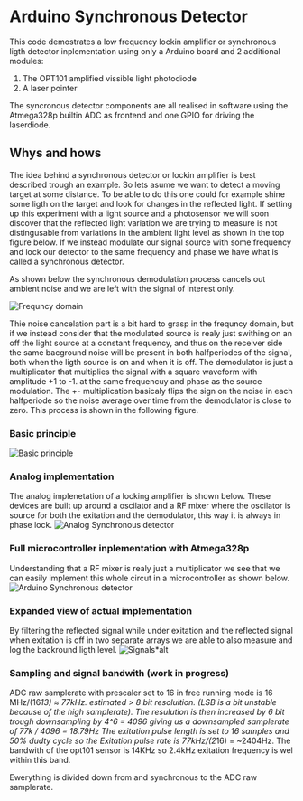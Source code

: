 # Arduino Synchronous Detector

This code demostrates a low frequency lockin amplifier or synchronous ligth detector inplementation using only a Arduino board and 2 additional modules: 
  1. The OPT101 amplified vissible light photodiode 
  2. A laser pointer 
  
The syncronous detector components are all realised in software 
using the Atmega328p builtin ADC as frontend and one GPIO for driving the laserdiode.

## Whys and hows
The idea behind a synchronous detector or lockin amplifier is best described trough an example. So lets asume we want to detect a moving target at some  distance. To be able to do this one could for example shine some ligth on the target and look for changes in the reflected light. If setting up this experiment with a light source and a photosensor we will soon discover that the reflected light variation we are trying to measure is not distingusable from variations in the ambient light level as shown in the top figure below. If we instead modulate our signal source with some frequency and lock our detector to the same frequency and phase we have what is called a synchronous detector. 

As shown below the synchronous demodulation process cancels out ambient noise and we are left with the signal of interest only.

![Frequncy domain](specs/lockin*detector-Freq*domain.drawio.png)

Thie noise cancelation part is a bit hard to grasp in the frequncy domain, but if we instead consider that the modulated source is realy just swithing on an off the light source at a constant frequency, and thus on the receiver side the same bacground noise will be present in both halfperiodes of the signal, both when the ligth source is on and when it is off. The demodulator is just a multiplicator that multiplies the signal with a square waveform with amplitude +1 to -1. at the same frequencuy and phase as the source modulation. The +- multiplication basicaly flips the sign on the noise in each halfperiode so the noise average over time from the demodulator is close to zero. This process is shown in the following figure.

### Basic principle
![Basic principle](specs/lockin_detector-Signals.drawio.png)

### Analog implementation
The analog implenetation of a locking amplifier is shown below. These devices are built up around a oscilator and a RF mixer where the oscilator is source for both the exitation and the demodulator, this way it is always in phase lock.
![Analog Synchronous detector](specs/Analog_detector.png)


### Full microcontroller inplementation with Atmega328p
Understanding that a RF mixer is realy just a multiplicator we see that we can easily implement this whole circut in a microcontroller as shown below. 
![Arduino Synchronous detector](specs/Arduino_detector.png)

### Expanded view of actual implementation
By filtering the reflected signal while under exitation and the reflected signal when exitation is off in two separate arrays we are able to also measure and log the backround ligth level.
![Signals*alt](specs/lockin*detector-Signals_alt.drawio.png)

###  Sampling and signal bandwith (work in progress)
ADC raw samplerate with prescaler set to 16 in free running mode is 16 MHz/(16*13) ≈ 77kHz. estimated > 8 bit resoluition. 
(LSB is a bit unstable because of the high samplerate).
The resulution is then increased by 6 bit trough downsampling by 4^6 = 4096 giving us a downsampled samplerate of 77k / 4096 = 18.79Hz
The exitation pulse length is set to 16 samples and 50% dudty cycle so the Exitation pulse rate is 77kHz/(2*16) = ~2404Hz.
The bandwith of the opt101 sensor is 14KHz so 2.4kHz exitation frequency is wel within this band.

Ewerything is divided down from and synchronous to the ADC raw samplerate.
